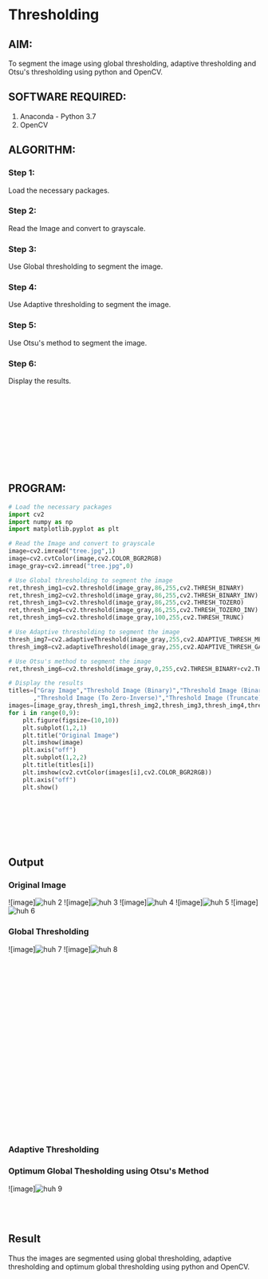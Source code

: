# Thresholding
## AIM:
To segment the image using global thresholding, adaptive thresholding and Otsu's thresholding using python and OpenCV.

## SOFTWARE REQUIRED:
1. Anaconda - Python 3.7
2. OpenCV

## ALGORITHM:

### Step 1:
Load the necessary packages.

### Step 2:
Read the Image and convert to grayscale.

### Step 3:
Use Global thresholding to segment the image.

### Step 4:
Use Adaptive thresholding to segment the image.

### Step 5:
Use Otsu's method to segment the image.

### Step 6:
Display the results.

</br>
</br>
</br>

## <br/><br/><br/><br/>PROGRAM:
```python
# Load the necessary packages
import cv2
import numpy as np
import matplotlib.pyplot as plt

# Read the Image and convert to grayscale
image=cv2.imread("tree.jpg",1)
image=cv2.cvtColor(image,cv2.COLOR_BGR2RGB)
image_gray=cv2.imread("tree.jpg",0)

# Use Global thresholding to segment the image
ret,thresh_img1=cv2.threshold(image_gray,86,255,cv2.THRESH_BINARY)
ret,thresh_img2=cv2.threshold(image_gray,86,255,cv2.THRESH_BINARY_INV)
ret,thresh_img3=cv2.threshold(image_gray,86,255,cv2.THRESH_TOZERO)
ret,thresh_img4=cv2.threshold(image_gray,86,255,cv2.THRESH_TOZERO_INV)
ret,thresh_img5=cv2.threshold(image_gray,100,255,cv2.THRESH_TRUNC)

# Use Adaptive thresholding to segment the image
thresh_img7=cv2.adaptiveThreshold(image_gray,255,cv2.ADAPTIVE_THRESH_MEAN_C,cv2.THRESH_BINARY,11,2)
thresh_img8=cv2.adaptiveThreshold(image_gray,255,cv2.ADAPTIVE_THRESH_GAUSSIAN_C,cv2.THRESH_BINARY,11,2)

# Use Otsu's method to segment the image 
ret,thresh_img6=cv2.threshold(image_gray,0,255,cv2.THRESH_BINARY+cv2.THRESH_OTSU)

# Display the results
titles=["Gray Image","Threshold Image (Binary)","Threshold Image (Binary Inverse)","Threshold Image (To Zero)"
       ,"Threshold Image (To Zero-Inverse)","Threshold Image (Truncate)","Otsu","Adaptive Threshold (Mean)","Adaptive Threshold (Gaussian)"]
images=[image_gray,thresh_img1,thresh_img2,thresh_img3,thresh_img4,thresh_img5,thresh_img6,thresh_img7,thresh_img8]
for i in range(0,9):
    plt.figure(figsize=(10,10))
    plt.subplot(1,2,1)
    plt.title("Original Image")
    plt.imshow(image)
    plt.axis("off")
    plt.subplot(1,2,2)
    plt.title(titles[i])
    plt.imshow(cv2.cvtColor(images[i],cv2.COLOR_BGR2RGB))
    plt.axis("off")
    plt.show()
```


## <br/><br/><br/><br/>Output
### Original Image
![image]![huh 2](https://user-images.githubusercontent.com/75241177/171125911-3a06f0ce-79bb-4d3e-9b01-2be59bb87ce7.jpg)
![image]![huh 3](https://user-images.githubusercontent.com/75241177/171126007-e06b4511-c010-46b4-a6c1-d9bd4d862f55.jpg)
![image]![huh 4](https://user-images.githubusercontent.com/75241177/171126114-23e47d5b-cf48-4c39-bb6f-02d96da18cff.jpg)
![image]![huh 5](https://user-images.githubusercontent.com/75241177/171126300-098be4be-6883-4c4f-94f5-4deec428a49d.jpg)
![image]![huh 6](https://user-images.githubusercontent.com/75241177/171126323-176543e0-0229-472e-9c1f-ebbb608783ec.jpg)



### Global Thresholding
![image]![huh 7](https://user-images.githubusercontent.com/75241177/171126453-afad2b77-a00e-4ae9-ab04-4090fa2f4b81.jpg)
![image]![huh 8](https://user-images.githubusercontent.com/75241177/171126525-b6c9642f-4c6c-478c-b2e9-442e362e0e58.jpg)

### <br/><br/><br/><br/><br/><br/><br/><br/><br/><br/><br/><br/><br/><br/><br/><br/><br/><br/>Adaptive Thresholding



### Optimum Global Thesholding using Otsu's Method

![image]![huh 9](https://user-images.githubusercontent.com/75241177/171126590-a31cb001-6ef5-439c-9988-b7ffdf282090.jpg)



## <br/><br/>Result
Thus the images are segmented using global thresholding, adaptive thresholding and optimum global thresholding using python and OpenCV.

